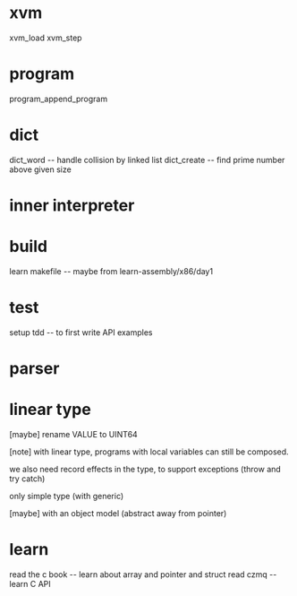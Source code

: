 # xvm

xvm_load
xvm_step

# program

program_append_program

# dict

dict_word -- handle collision by linked list
dict_create -- find prime number above given size

# inner interpreter

# build

learn makefile -- maybe from learn-assembly/x86/day1

# test

setup tdd -- to first write API examples

# parser

# linear type

[maybe] rename VALUE to UINT64

[note] with linear type, programs with local variables can still be composed.

we also need record effects in the type, to support exceptions (throw and try catch)

only simple type (with generic)

[maybe] with an object model (abstract away from pointer)

# learn

read the c book -- learn about array and pointer and struct
read czmq -- learn C API
